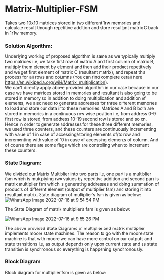 # Matrix-Multiplier-FSM
Takes two 10x10 matrices stored in two different 1rw memories and calculate result through repetitive addition and store resultant matrix C back in 1r1w memory. 
### Solution Algorithm:
Underlying working of proposed algorithm is same as we typically multiply two matrices i.e, we take first row of matrix A and first column of matrix B, multiply them element by element and then add their product repetitively and we get first element of matrix C (resultant matrix), and repeat this process for all rows and columns (You can find complete detail here https://en.wikipedia.org/wiki/Matrix_multiplication).  
We can’t directly apply above provided algorithm in our case because in our case we have matrices stored in memories and resultant is also going to be stored in memory so in addition to doing multiplication and addition of elements, we also need to generate addresses for three different memories to load and store our data into these memories. 
Matrices A and B both are stored in memories in a continuous row wise position i.e, from address 0-9 first row is stored, from address 10-19 second row is stored and so on.
Hence in order to generate addresses for these three different memories, we used three counters, and these counters are continuously incrementing with value of 1 in case of accessing/storing elements of/to row and incrementing with value of 10 in case of accessing elements of column. And of course there are some flags which are controlling when to increment these counters.
### State Diagram:

We divided our Matrix Multiplier into two parts i.e, one part is a multiplier fsm which is multiplying two values by repetitive addition and second part is matrix multiplier fsm which is generating addresses and doing summation of products of different element (output of multiplier fsm) and storing it into resultant matrix.
State diagram of multiplier’s fsm is given as below:
       ![WhatsApp Image 2022-07-16 at 9 54 54 PM](https://user-images.githubusercontent.com/93525537/179364585-dd1f66a7-8522-4eb7-9e52-38981ee05bba.jpeg)

The State Diagram of matrix multiplier’s fsm is given as below:


![WhatsApp Image 2022-07-16 at 9 55 26 PM](https://user-images.githubusercontent.com/93525537/179364624-6044e351-48cb-4d67-931b-2b2ba775edf4.jpeg)


The above provided State Diagrams of multiplier and matrix multiplier implements moore state machines. The reason to go with the moore state machine is that with moore we can have more control on our outputs and state transitions i.e, as output depends only upon current state and as state transition is synchronous so everything is happening synchronously.

### Block Diagram:
Block diagram for multiplier fsm is given as below:
